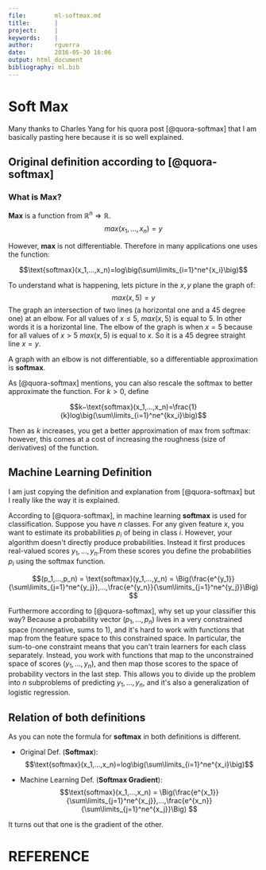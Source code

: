```yaml
---
file:        ml-softmax.md
title:       |
project:     |
keywords:    |
author:      rguerra
date:        2016-05-30 16:06
output: html_document
bibliography: ml.bib
---
```


# Soft Max
Many thanks to Charles Yang for his quora post [@quora-softmax] that I am basically pasting here because it is so well explained.

## Original definition according to [@quora-softmax]

### What is Max?
**Max** is a function from $\mathbb{R}^n \Rightarrow \mathbb{R}$.
$$max(x_1,...,x_n) = y$$

However, **max** is not differentiable.  Therefore in many applications one uses the function:

$$\text{softmax}(x_1,...,x_n)=log\big(\sum\limits_{i=1}^ne^{x_i}\big)$$

To understand what is happening, lets picture in the $x,y$ plane the graph of:
$$max(x, 5) = y$$
The graph an intersection of two lines (a horizontal one and a 45 degree one) at an elbow. For all values of $x \le 5$, $max(x,5)$ is equal to 5. In other words it is a horizontal line. The elbow of the graph is when $x=5$ because for all values of $x \gt 5$  $max(x,5)$  is equal to $x$. So it is a 45 degree straight line $x = y$. 

A graph with an elbow is not differentiable, so a differentiable approximation is **softmax**.

As [@quora-softmax] mentions, you can also rescale the softmax to better approximate the function.  For  $k \gt 0$, define

$$k−\text{softmax}(x_1,...,x_n)=\frac{1}{k}log\big(\sum\limits_{i=1}^ne^{kx_i}\big)$$

Then as  $k$  increases, you get a better approximation of max from softmax: however, this comes at a cost of increasing the roughness (size of derivatives) of the function.

## Machine Learning Definition
I am just copying the definition and explanation from [@quora-softmax] but I really like the way it is explained.

According to [@quora-softmax], in machine learning **softmax** is used for classification. Suppose you have $n$ classes.  For any given feature $x$, you want to estimate its probabilities  $p_i$  of being in class $i$. However, your algorithm doesn't directly produce probabilities.  Instead it first produces real-valued scores  $y_1,...,y_n$.From these scores you define the probabilities  $p_i$  using the softmax function.

$$(p_1,...,p_n) = \text{softmax}(y_1,...,y_n) = \Big(\frac{e^{y_1}}{\sum\limits_{j=1}^ne^{y_j}},...,\frac{e^{y_n}}{\sum\limits_{j=1}^ne^{y_j}}\Big) $$

Furthermore according to [@quora-softmax], why set up your classifier this way?  Because a probability vector  $(p_1,...,p_n)$ lives in a very constrained space (nonnegative, sums to 1), and it's hard to work with functions that map from the feature space to this constrained space.  In particular, the sum-to-one constraint means that you can't train learners for each class separately.  Instead, you work with functions that map to the unconstrained space of scores  $(y_1,...,y_n)$, and then map those scores to the space of probability vectors in the last step.  This allows you to divide up the problem into  $n$  subproblems of predicting  $y_1,...,y_n$, and it's also a generalization of logistic regression.

## Relation of both definitions
As you can note the formula for **softmax** in both definitions is different.

* Original Def. (**Softmax**):
$$\text{softmax}(x_1,...,x_n)=log\big(\sum\limits_{i=1}^ne^{x_i}\big)$$

* Machine Learning Def. (**Softmax Gradient**):
$$\text{softmax}(x_1,...,x_n) = \Big(\frac{e^{x_1}}{\sum\limits_{j=1}^ne^{x_j}},...,\frac{e^{x_n}}{\sum\limits_{j=1}^ne^{x_j}}\Big) $$

It turns out that one is the gradient of the other.

# REFERENCE
